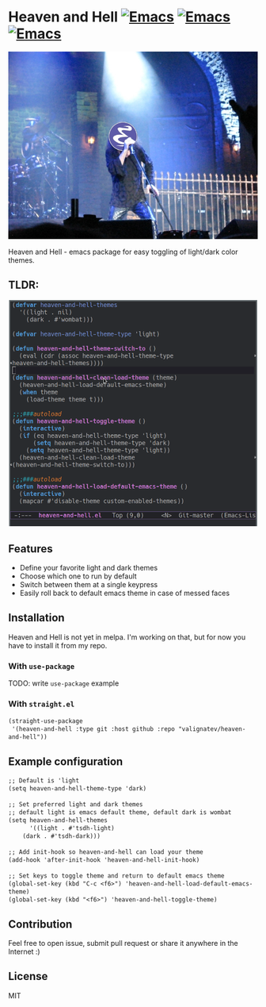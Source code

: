 # Heaven and Hell [![Emacs](https://img.shields.io/badge/Emacs-24-8e44bd.svg)](https://www.gnu.org/software/emacs/) [![Emacs](https://img.shields.io/badge/Emacs-25-8e44bd.svg)](https://www.gnu.org/software/emacs/) [![Emacs](https://img.shields.io/badge/Emacs-26-8e44bd.svg)](https://www.gnu.org/software/emacs/)

![Logo](logo.jpg)

Heaven and Hell - emacs package for easy toggling of light/dark color themes.

## TLDR:

![Demo](demo.gif)

## Features

* Define your favorite light and dark themes
* Choose which one to run by default
* Switch between them at a single keypress
* Easily roll back to default emacs theme in case of messed faces

## Installation

Heaven and Hell is not yet in melpa. I'm working on that, but for now you have to install it from my repo.

### With `use-package`

TODO: write `use-package` example

### With `straight.el`

```emacs-lisp
(straight-use-package
 '(heaven-and-hell :type git :host github :repo "valignatev/heaven-and-hell"))
```

## Example configuration

```emacs-lisp
;; Default is 'light
(setq heaven-and-hell-theme-type 'dark)

;; Set preferred light and dark themes
;; default light is emacs default theme, default dark is wombat
(setq heaven-and-hell-themes
      '((light . #'tsdh-light)
	(dark . #'tsdh-dark)))

;; Add init-hook so heaven-and-hell can load your theme
(add-hook 'after-init-hook 'heaven-and-hell-init-hook)

;; Set keys to toggle theme and return to default emacs theme
(global-set-key (kbd "C-c <f6>") 'heaven-and-hell-load-default-emacs-theme)
(global-set-key (kbd "<f6>") 'heaven-and-hell-toggle-theme)
```

## Contribution

Feel free to open issue, submit pull request or share it anywhere in the Internet :)

## License

MIT
